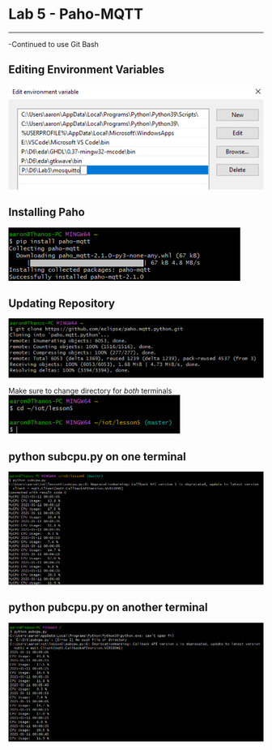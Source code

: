 # Lab 5 - Paho-MQTT
---

-Continued to use Git Bash

## Editing Environment Variables
![var](SourceFolder/var.png)

## Installing Paho
![paho](SourceFolder/paho.png)

## Updating Repository
![update](SourceFolder/update.png)

Make sure to change directory for _both_ terminals\
![dir](SourceFolder/direct.png)

## python subcpu.py on one terminal
![sub](SourceFolder/subterm.png)

## python pubcpu.py on another terminal
![pub](SourceFolder/pubterm.png)
